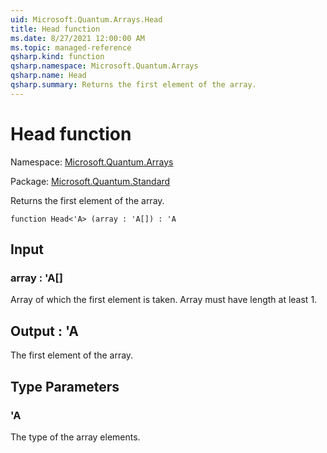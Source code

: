 ```yaml
---
uid: Microsoft.Quantum.Arrays.Head
title: Head function
ms.date: 8/27/2021 12:00:00 AM
ms.topic: managed-reference
qsharp.kind: function
qsharp.namespace: Microsoft.Quantum.Arrays
qsharp.name: Head
qsharp.summary: Returns the first element of the array.
---
```


# Head function

Namespace: [Microsoft.Quantum.Arrays](xref:Microsoft.Quantum.Arrays)

Package: [Microsoft.Quantum.Standard](https://nuget.org/packages/Microsoft.Quantum.Standard)


Returns the first element of the array.

```qsharp
function Head<'A> (array : 'A[]) : 'A
```


## Input

### array : 'A[]

Array of which the first element is taken. Array must have length at least 1.



## Output : 'A

The first element of the array.

## Type Parameters

### 'A

The type of the array elements.